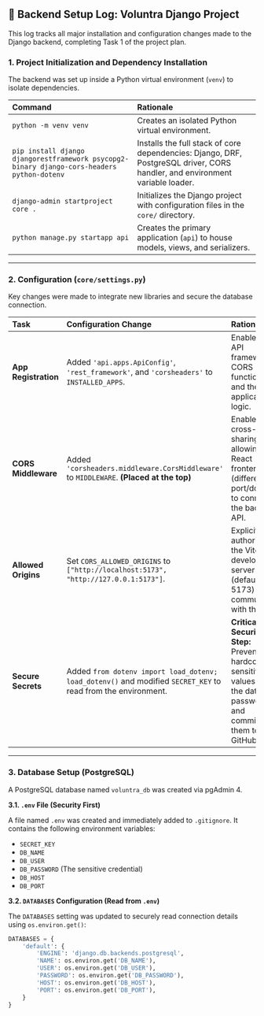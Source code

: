 ## 🚀 Backend Setup Log: Voluntra Django Project

This log tracks all major installation and configuration changes made to the Django backend, completing Task 1 of the project plan.

### 1. Project Initialization and Dependency Installation

The backend was set up inside a Python virtual environment (`venv`) to isolate dependencies.

| Command | Rationale |
| :--- | :--- |
| `python -m venv venv` | Creates an isolated Python virtual environment. |
| `pip install django djangorestframework psycopg2-binary django-cors-headers python-dotenv` | Installs the full stack of core dependencies: Django, DRF, PostgreSQL driver, CORS handler, and environment variable loader. |
| `django-admin startproject core .` | Initializes the Django project with configuration files in the `core/` directory. |
| `python manage.py startapp api` | Creates the primary application (`api`) to house models, views, and serializers. |

---

### 2. Configuration (`core/settings.py`)

Key changes were made to integrate new libraries and secure the database connection.

| Task | Configuration Change | Rationale |
| :--- | :--- | :--- |
| **App Registration** | Added `'api.apps.ApiConfig'`, `'rest_framework'`, and `'corsheaders'` to `INSTALLED_APPS`. | Enables the API framework, CORS functionality, and the local application logic. |
| **CORS Middleware** | Added `'corsheaders.middleware.CorsMiddleware'` to `MIDDLEWARE`. **(Placed at the top)** | Enables cross-origin sharing, allowing the React frontend (different port/domain) to connect to the backend API. |
| **Allowed Origins** | Set `CORS_ALLOWED_ORIGINS` to `["http://localhost:5173", "http://127.0.0.1:5173"]`. | Explicitly authorizes the Vite development server (default port 5173) to communicate with the API. |
| **Secure Secrets** | Added `from dotenv import load_dotenv; load_dotenv()` and modified `SECRET_KEY` to read from the environment. | **Critical Security Step:** Prevents hardcoding sensitive values (like the database password) and committing them to GitHub. |

---

### 3. Database Setup (PostgreSQL)

A PostgreSQL database named `voluntra_db` was created via pgAdmin 4.

**3.1. `.env` File (Security First)**

A file named `.env` was created and immediately added to `.gitignore`. It contains the following environment variables:

* `SECRET_KEY`
* `DB_NAME`
* `DB_USER`
* `DB_PASSWORD` (The sensitive credential)
* `DB_HOST`
* `DB_PORT`

**3.2. `DATABASES` Configuration (Read from `.env`)**

The `DATABASES` setting was updated to securely read connection details using `os.environ.get()`:

```python
DATABASES = {
    'default': {
        'ENGINE': 'django.db.backends.postgresql',
        'NAME': os.environ.get('DB_NAME'),
        'USER': os.environ.get('DB_USER'),
        'PASSWORD': os.environ.get('DB_PASSWORD'),
        'HOST': os.environ.get('DB_HOST'),
        'PORT': os.environ.get('DB_PORT'),
    }
}